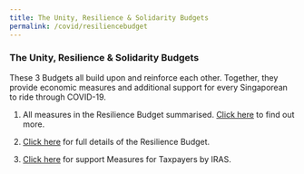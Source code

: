 ```yaml
---
title: The Unity, Resilience & Solidarity Budgets
permalink: /covid/resiliencebudget
---
```


### **The Unity, Resilience & Solidarity Budgets**

These 3 Budgets all build upon and reinforce each other. Together, they provide economic measures and additional support for every Singaporean to ride through COVID-19.

1. All measures in the Resilience Budget summarised. <a href='https://www.singaporebudget.gov.sg/docs/default-source/budget_2020/download/pdf/fy2020_supplementary_audience_centric_Infographic.pdf'>Click here</a> to find out more. 

2. <a href='https://www.singaporebudget.gov.sg/docs/default-source/budget_2020/download/pdf/fy2020_supplementary_budget_booklet_eng.PDF'>Click here</a> for full details of the Resilience Budget.

4. <a href='https://www.iras.gov.sg/irashome/News-and-Events/Singapore-Budget/Resilience-Budget---Support-Measures-for-Taxpayers/'>Click here</a> for support Measures for Taxpayers by IRAS.
